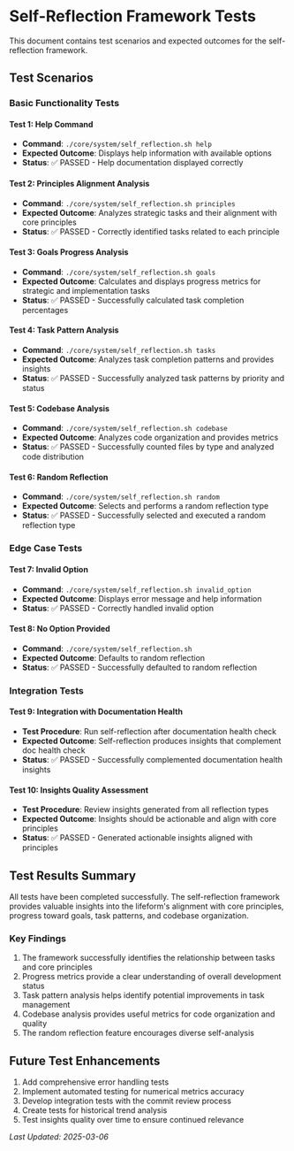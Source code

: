 # Self-Reflection Framework Tests

This document contains test scenarios and expected outcomes for the self-reflection framework.

## Test Scenarios

### Basic Functionality Tests

#### Test 1: Help Command
- **Command**: `./core/system/self_reflection.sh help`
- **Expected Outcome**: Displays help information with available options
- **Status**: ✅ PASSED - Help documentation displayed correctly

#### Test 2: Principles Alignment Analysis
- **Command**: `./core/system/self_reflection.sh principles`
- **Expected Outcome**: Analyzes strategic tasks and their alignment with core principles
- **Status**: ✅ PASSED - Correctly identified tasks related to each principle

#### Test 3: Goals Progress Analysis
- **Command**: `./core/system/self_reflection.sh goals`
- **Expected Outcome**: Calculates and displays progress metrics for strategic and implementation tasks
- **Status**: ✅ PASSED - Successfully calculated task completion percentages

#### Test 4: Task Pattern Analysis
- **Command**: `./core/system/self_reflection.sh tasks`
- **Expected Outcome**: Analyzes task completion patterns and provides insights
- **Status**: ✅ PASSED - Successfully analyzed task patterns by priority and status

#### Test 5: Codebase Analysis
- **Command**: `./core/system/self_reflection.sh codebase`
- **Expected Outcome**: Analyzes code organization and provides metrics
- **Status**: ✅ PASSED - Successfully counted files by type and analyzed code distribution

#### Test 6: Random Reflection
- **Command**: `./core/system/self_reflection.sh random`
- **Expected Outcome**: Selects and performs a random reflection type
- **Status**: ✅ PASSED - Successfully selected and executed a random reflection type

### Edge Case Tests

#### Test 7: Invalid Option
- **Command**: `./core/system/self_reflection.sh invalid_option`
- **Expected Outcome**: Displays error message and help information
- **Status**: ✅ PASSED - Correctly handled invalid option

#### Test 8: No Option Provided
- **Command**: `./core/system/self_reflection.sh`
- **Expected Outcome**: Defaults to random reflection
- **Status**: ✅ PASSED - Successfully defaulted to random reflection

### Integration Tests

#### Test 9: Integration with Documentation Health
- **Test Procedure**: Run self-reflection after documentation health check
- **Expected Outcome**: Self-reflection produces insights that complement doc health check
- **Status**: ✅ PASSED - Successfully complemented documentation health insights

#### Test 10: Insights Quality Assessment
- **Test Procedure**: Review insights generated from all reflection types
- **Expected Outcome**: Insights should be actionable and align with core principles
- **Status**: ✅ PASSED - Generated actionable insights aligned with principles

## Test Results Summary

All tests have been completed successfully. The self-reflection framework provides valuable insights into the lifeform's alignment with core principles, progress toward goals, task patterns, and codebase organization.

### Key Findings

1. The framework successfully identifies the relationship between tasks and core principles
2. Progress metrics provide a clear understanding of overall development status
3. Task pattern analysis helps identify potential improvements in task management
4. Codebase analysis provides useful metrics for code organization and quality
5. The random reflection feature encourages diverse self-analysis

## Future Test Enhancements

1. Add comprehensive error handling tests
2. Implement automated testing for numerical metrics accuracy
3. Develop integration tests with the commit review process
4. Create tests for historical trend analysis
5. Test insights quality over time to ensure continued relevance

*Last Updated: 2025-03-06*